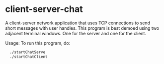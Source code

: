 # client-server-chat
A client-server network application that uses TCP connections to send short messages with user handles.
This program is best demoed using two adjacent terminal windows. One for the server and one for the client.

Usage: To run this program, do:

```bash
  ./startChatServe
  ./startChatClient
```

